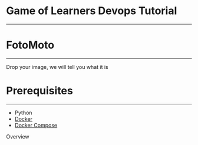 # Game of Learners Devops Tutorial
---

# FotoMoto
---

Drop your image, we will tell you what it is

# Prerequisites

---

* Python
* [Docker](docker.io)
* [Docker Compose](https://docs.docker.com/compose/install/)

Overview
